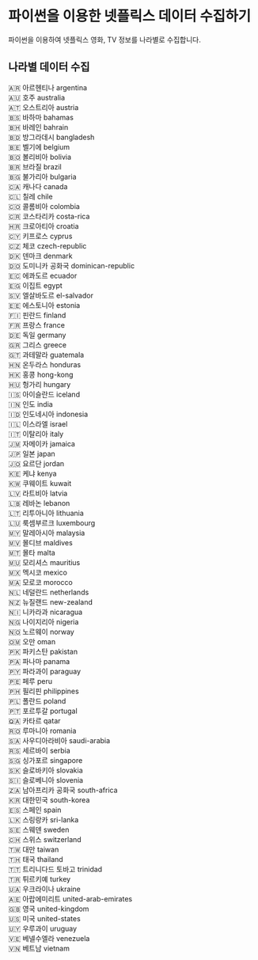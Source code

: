 # 파이썬을 이용한 넷플릭스 데이터 수집하기

파이썬을 이용하여 넷플릭스 영화, TV 정보를 나라별로 수집합니다.

## 나라별 데이터 수집

🇦🇷 아르헨티나 argentina  
🇦🇺 호주 australia  
🇦🇹 오스트리아 austria  
🇧🇸 바하마 bahamas  
🇧🇭 바레인 bahrain  
🇧🇩 방그라데시 bangladesh  
🇧🇪 벨기에 belgium  
🇧🇴 볼리비아 bolivia  
🇧🇷 브라질 brazil  
🇧🇬 불가리아 bulgaria  
🇨🇦 캐나다 canada  
🇨🇱 칠레 chile  
🇨🇴 콜롬비아 colombia  
🇨🇷 코스타리카 costa-rica  
🇭🇷 크로아티아 croatia  
🇨🇾 키프로스 cyprus  
🇨🇿 체코 czech-republic  
🇩🇰 덴마크 denmark  
🇩🇴 도미니카 공화국 dominican-republic  
🇪🇨 에콰도르 ecuador  
🇪🇬 이집트 egypt  
🇸🇻 엘살바도르 el-salvador  
🇪🇪 에스토니아 estonia  
🇫🇮 핀란드 finland  
🇫🇷 프랑스 france  
🇩🇪 독일 germany  
🇬🇷 그리스 greece  
🇬🇹 과테말라 guatemala  
🇭🇳 온두라스 honduras  
🇭🇰 홍콩 hong-kong  
🇭🇺 헝가리 hungary  
🇮🇸 아이슬란드 iceland  
🇮🇳 인도 india  
🇮🇩 인도네시아 indonesia  
🇮🇱 이스라엘 israel  
🇮🇹 이탈리아 italy  
🇯🇲 자메이카 jamaica  
🇯🇵 일본 japan  
🇯🇴 요르단 jordan  
🇰🇪 케냐 kenya  
🇰🇼 쿠웨이트 kuwait  
🇱🇻 라트비아 latvia  
🇱🇧 레바논 lebanon  
🇱🇹 리투아니아 lithuania  
🇱🇺 룩셈부르크 luxembourg  
🇲🇾 말레아시아 malaysia  
🇲🇻 몰디브 maldives  
🇲🇹 몰타 malta  
🇲🇺 모리셔스 mauritius  
🇲🇽 멕시코 mexico  
🇲🇦 모로코 morocco  
🇳🇱 네덜란드 netherlands  
🇳🇿 뉴질랜드 new-zealand  
🇳🇮 니카라과 nicaragua  
🇳🇬 나이지리아 nigeria  
🇳🇴 노르웨이 norway  
🇴🇲 오만 oman  
🇵🇰 파키스탄 pakistan  
🇵🇦 파나마 panama  
🇵🇾 파라과이 paraguay  
🇵🇪 페루 peru  
🇵🇭 필리핀 philippines  
🇵🇱 폴란드 poland  
🇵🇹 포르투갈 portugal  
🇶🇦 카타르 qatar  
🇷🇴 루마니아 romania  
🇸🇦 사우디아라비아 saudi-arabia  
🇷🇸 세르바이 serbia  
🇸🇬 싱가포르 singapore  
🇸🇰 슬로바키아 slovakia  
🇸🇮 슬로베니아 slovenia  
🇿🇦 남아프리카 공화국 south-africa  
🇰🇷 대한민국 south-korea  
🇪🇸 스페인 spain  
🇱🇰 스링랑카 sri-lanka  
🇸🇪 스웨덴 sweden  
🇨🇭 스위스 switzerland  
🇹🇼 대만 taiwan  
🇹🇭 태국 thailand  
🇹🇹 트리니다드 토바고 trinidad  
🇹🇷 튀르키예 turkey  
🇺🇦 우크라이나 ukraine  
🇦🇪 아랍에미리트 united-arab-emirates  
🇬🇧 영국 united-kingdom  
🇺🇸 미국 united-states  
🇺🇾 우루과이 uruguay  
🇻🇪 베넬수엘라 venezuela  
🇻🇳 베트남 vietnam
